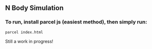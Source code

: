 ## N Body Simulation

### To run, install parcel js (easiest method), then simply run:
`parcel index.html`

Still a work in progress!
